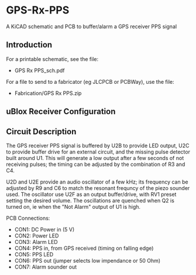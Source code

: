 # GPS-Rx-PPS
A KiCAD schematic and PCB to buffer/alarm a GPS receiver PPS signal

## Introduction

For a printable schematic, see the file:
- GPS Rx PPS_sch.pdf

For a file to send to a fabricator (eg JLCPCB or PCBWay), use the file:
- Fabrication/GPS Rx PPS.zip

## uBlox Receiver Configuration


## Circuit Description

The GPS receiver PPS signal is buffered by U2B to provide LED output, U2C to provide buffer drive for an external circuit, and the missing pulse detector built around U1. This will generate a low output after a few seconds of not receiving pulses; the timing can be adjusted by the combination of R3 and C4.

U2D and U2E provide an audio oscillator of a few kHz; its frequency can be adjusted by R9 and C6 to match the resonant frequncy of the piezo sounder used. The oscillator use U2F as an output buffer/drive, with RV1 preset setting the desired volume.
The oscillations are quenched when Q2 is turned on, ie when the "Not Alarm" output of U1 is high.

PCB Connections:
- CON1: DC Power in (5 V)
- CON2: Power LED
- CON3: Alarm LED
- CON4: PPS in, from GPS received (timing on falling edge)
- CON5: PPS LED
- CON6: PPS out (jumper selects low impendance or 50 Ohm)
- CON7: Alarm sounder out

